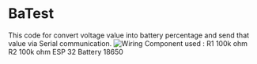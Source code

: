 # BaTest

This code for convert voltage value into battery percentage and send that value via Serial
communication.
![Wiring](https://github.com/fathimm/BaTest/blob/main/BaTest/BaTest.jpg)
Component used :
R1 100k ohm
R2 100k ohm
ESP 32
Battery 18650
